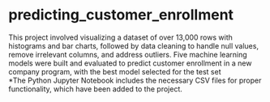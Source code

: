 # predicting_customer_enrollment
This project involved visualizing a dataset of over 13,000 rows with histograms and bar charts, followed by data cleaning to handle null values, remove irrelevant columns, and address outliers. Five machine learning models were built and evaluated to predict customer enrollment in a new company program, with the best model selected for the test set <br>
*The Python Jupyter Notebook includes the necessary CSV files for proper functionality, which have been added to the project.
